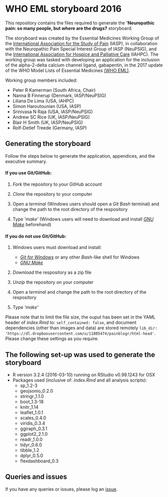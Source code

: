 # WHO EML storyboard 2016

This repository contains the files required to generate the **'Neuropathic pain: so many people, but where are the drugs?** storyboard. 

The storyboard was created by the Essential Medicines Working Group of the [International Association for the Study of Pain](http://iasp-pain.org) (IASP), in collaboration with the Neuropathic Pain Special Interest Group of IASP (NeuPSIG), and the [International Association for Hospice and Palliative Care](http://hospicecare.com/home/) (IAHPC). The working group was tasked with developing an application for the inclusion of the alpha-2-delta calcium channel ligand, gabapentin, in the 2017 update of the WHO Model Lists of Essential Medicines [(WHO EML)](http://www.who.int/medicines/publications/essentialmedicines/en/). 

Working group members included:
- Peter R Kamerman (South Africa, Chair) 
- Nanna B Finnerup (Denmark, IASP/NeuPSIG) 
- Liliana De Lima (USA, IAHPC)
- Simon Haroutounian (USA, IASP) 
- Srinivasa N Raja (USA, IASP/NeuPSIG)
- Andrew SC Rice (UK, IASP/NeuPSIG)
- Blair H Smith (UK, IASP/NeuPSIG)
- Rolf-Detlef Treede (Germany, IASP)

## Generating the storyboard

Follow the steps below to generate the application, appendices, and the executive summary.

#### If you use Git/GitHub: 
1. _Fork_ the repository to your GitHub account 

2. _Clone_ the repository to your computer 

3. Open a _terminal_ (Windows users should open a _Git Bash_ terminal) and change the path to the root directory of the respository  

4. Type _'make'_ (Windows users will need to download and install [_GNU Make_](http://gnuwin32.sourceforge.net/downlinks/make.php) beforehand)  

 
#### If you do not use Git/GitHub:
1. Windows users must download and install:
    - [_Git for Windows_](https://github.com/git-for-windows/git/releases) or any other _Bash_-like shell for Windows
    - [_GNU Make_](http://gnuwin32.sourceforge.net/downlinks/make.php)

2. _Download_ the respository as a zip file 

2. _Unzip_ the repository on your computer 

3. Open a _terminal_ and change the path to the root directory of the respository

4. Type _'make'_

Please note that to limit the file size, the ouput has been set in the YAML header of _index.Rmd_ to: `self_contained: false`, and document dependencies (other than images and data) are stored remotely `lib_dir: 'https://dl.dropboxusercontent.com/u/11805474/painblogr/html-head'`. Please change these settings as you require. 

## The following set-up was used to generate the storyboard
- R version 3.2.4 (2016-03-10) running on RStudio v0.99.1243 for OSX
- Packages used (inclusive of: _index.Rmd_ and all analysis scripts):
  - sp_1.2-3          
  - geojsonio_0.2.0   
  - stringr_1.1.0     
  - boot_1.3-18 
  - knitr_1.14        
  - leaflet_1.0.1     
  - scales_0.4.0      
  - viridis_0.3.4    
  - ggiraph_0.3.1     
  - ggplot2_2.1.0     
  - readr_1.0.0       
  - tidyr_0.6.0
  - tibble_1.2        
  - dplyr_0.5.0     
  - flexdashboard_0.3
  
## Queries and issues
If you have any queries or issues, please log an [issue](https://github.com/kamermanpr/WHO-EML-storyboard-2016/issues). 
